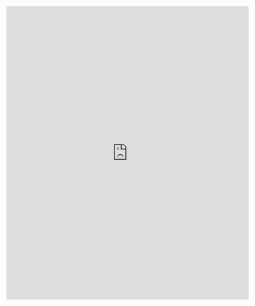 <iframe src="https://docs.google.com/forms/d/e/1FAIpQLSeZArIePlyxbfNraRW1-ECwtaa0RkO8VW9u_tDmpKOppRSyVA/viewform?embedded=true" width="640" height="773" frameborder="0" marginheight="0" marginwidth="0">Loading...</iframe>
